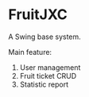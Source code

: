 # FruitJXC

A Swing base system.

Main feature:
1. User management
2. Fruit ticket CRUD
3. Statistic report
